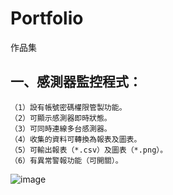 # Portfolio #
作品集

## 一、感測器監控程式： ##
    （1）設有帳號密碼權限管製功能。
    （2）可顯示感測器即時狀態。
    （3）可同時連線多台感測器。
    （4）收集的資料可轉換為報表及圖表。
    （5）可輸出報表（*.csv）及圖表（*.png）。
    （6）有異常警報功能（可開關）。
![image](https://user-images.githubusercontent.com/48218517/186460031-f6317dd1-575d-45eb-a6e0-358196e8316b.png)

